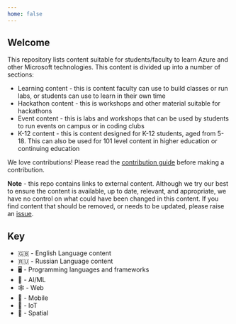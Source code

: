 ```yaml
---
home: false
---
```


## Welcome

This repository lists content suitable for students/faculty to learn Azure and other Microsoft technologies. This content is divided up into a number of sections:

-   Learning content - this is content faculty can use to build classes or run labs, or students can use to learn in their own time
-   Hackathon content - this is workshops and other material suitable for hackathons
-   Event content - this is labs and workshops that can be used by students to run events on campus or in coding clubs
-   K-12 content - this is content designed for K-12 students, aged from 5-18. This can also be used for 101 level content in higher education or continuing education

We love contributions! Please read the [contribution guide](./CONTRIBUTING.md) before making a contribution.

**Note** - this repo contains links to external content. Although we try our best to ensure the content is available, up to date, relevant, and appropriate, we have no control on what could have been changed in this content. If you find content that should be removed, or needs to be updated, please raise an [issue](https://github.com/jimbobbennett/MicrosoftAcademicContent/issues).

## Key

-   🇬🇧 - English Language content
-   🇷🇺 - Russian Language content
-   🖥 - Programming languages and frameworks
-   🧠 - AI/ML
-   🕸 - Web
-   📱 - Mobile
-   🤖 - IoT
-   🥽 - Spatial
